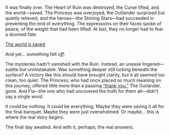 <!-- title: An Eerie Victory -->

It was finally over. The Heart of Ruin was destroyed, the Curse lifted, and the world—saved. The Princess was overjoyed, the Outlander surprised but quietly relieved, and the heroes—the Shining Stars—had succeeded in preventing the end of everything. The expressions on their faces spoke of peace, of the weight that had been lifted. At last, they no longer had to fear a doomed fate.

[The world is saved](#embed:https://www.youtube.com/live/sDjysXFWYbI?t=9436)

And yet... something felt *off*.

The mysteries hadn't vanished with the Ruin. Instead, an unease lingered—subtle but unmistakable. Was something deeper still lurking beneath the surface? A victory like this should have brought clarity, but it all seemed too clean, too quiet. The Princess, who had once placed so much meaning on this journey, offered little more than a passing [“thank you.”](https://www.youtube.com/live/sDjysXFWYbI?t=9872) The Outlander, gone. And Fia—the one who had uncovered the truth for them all—didn’t say a single word.

It could be nothing. It could be everything. Maybe they were saving it all for the final banquet. Maybe they were just overwhelmed. Or maybe... this is where the real story begins.

The final day awaited. And with it, perhaps, the real answers.